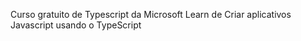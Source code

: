 Curso gratuito de Typescript da Microsoft Learn de
Criar aplicativos Javascript usando o TypeScript
